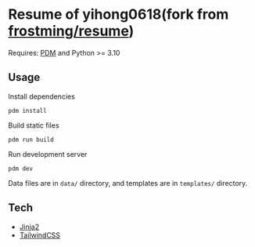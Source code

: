 # Resume of yihong0618(fork from [frostming/resume](https://github.com/frostming/resume))

Requires: [PDM](https://pdm.fming.dev) and Python >= 3.10

## Usage

Install dependencies

```
pdm install
```

Build static files

```
pdm run build
```

Run development server

```
pdm dev
```

Data files are in `data/` directory, and templates are in `templates/` directory.

## Tech

- [Jinja2](https://pypi.org/project/jinja2)
- [TailwindCSS](https://tailwindcss.com)
